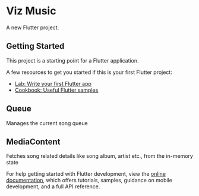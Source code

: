 # Viz Music

A new Flutter project.

## Getting Started

This project is a starting point for a Flutter application.

A few resources to get you started if this is your first Flutter project:

- [Lab: Write your first Flutter app](https://docs.flutter.dev/get-started/codelab)
- [Cookbook: Useful Flutter samples](https://docs.flutter.dev/cookbook)

## Queue
Manages the current song queue

## MediaContent
Fetches song related details like song album, artist etc., from the in-memory state

For help getting started with Flutter development, view the
[online documentation](https://docs.flutter.dev/), which offers tutorials,
samples, guidance on mobile development, and a full API reference.

